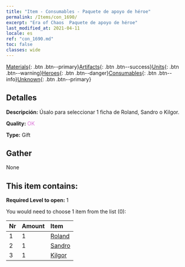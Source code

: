 ```yaml
---
title: "Item - Consumables - Paquete de apoyo de héroe"
permalink: /Items/con_1690/
excerpt: "Era of Chaos  Paquete de apoyo de héroe"
last_modified_at: 2021-04-11
locale: es
ref: "con_1690.md"
toc: false
classes: wide
---
```

 [Materials](/es/Items/){: .btn .btn--primary}[Artifacts](/es/Items/Artifacts/){: .btn .btn--success}[Units](/es/Items/Units/){: .btn .btn--warning}[Heroes](/es/Items/Heroes/){: .btn .btn--danger}[Consumables](/es/Items/Consumables/){: .btn .btn--info}[Unknown](/es/Items/Unknown/){: .btn .btn--primary}

## Detalles
 **Descripción:** Úsalo para seleccionar 1 ficha de Roland, Sandro o Kilgor.

 **Quality:** <span style="color: #DA70D6">OK</span>

 **Type:** Gift

## Gather

  None

## This item contains:

 **Required Level to open:** 1

 You would need to choose 1 item from the list (0):

  | Nr | Amount |     Item    |
  |:---|:-------|:------------|
  | 1 | 1 | [Roland](/es/Items/her_362/) | 
  | 2 | 1 | [Sandro](/es/Items/her_371/) | 
  | 3 | 1 | [Kilgor](/es/Items/her_374/) | 
